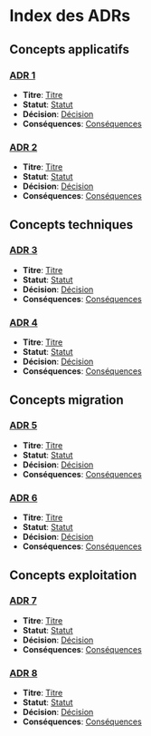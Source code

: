 # Index des ADRs

## Concepts applicatifs

### [ADR 1](./adr01.md)
- **Titre**: [Titre](./adr01.md#titre)
- **Statut**: [Statut](./adr01.md#statut)
- **Décision**: [Décision](./adr01.md#décision)
- **Conséquences**: [Conséquences](./adr01.md#conséquences)

### [ADR 2](./adr02.md)
- **Titre**: [Titre](./adr02.md#titre)
- **Statut**: [Statut](./adr02.md#statut)
- **Décision**: [Décision](./adr02.md#décision)
- **Conséquences**: [Conséquences](./adr02.md#conséquences)

## Concepts techniques

### [ADR 3](./adr03.md)
- **Titre**: [Titre](./adr03.md#titre)
- **Statut**: [Statut](./adr03.md#statut)
- **Décision**: [Décision](./adr03.md#décision)
- **Conséquences**: [Conséquences](./adr03.md#conséquences)

### [ADR 4](./adr04.md)
- **Titre**: [Titre](./adr04.md#titre)
- **Statut**: [Statut](./adr04.md#statut)
- **Décision**: [Décision](./adr04.md#décision)
- **Conséquences**: [Conséquences](./adr04.md#conséquences)

## Concepts migration

### [ADR 5](./adr05.md)
- **Titre**: [Titre](./adr05.md#titre)
- **Statut**: [Statut](./adr05.md#statut)
- **Décision**: [Décision](./adr05.md#décision)
- **Conséquences**: [Conséquences](./adr05.md#conséquences)

### [ADR 6](./adr06.md)
- **Titre**: [Titre](./adr06.md#titre)
- **Statut**: [Statut](./adr06.md#statut)
- **Décision**: [Décision](./adr06.md#décision)
- **Conséquences**: [Conséquences](./adr06.md#conséquences)

## Concepts exploitation

### [ADR 7](./adr07.md)
- **Titre**: [Titre](./adr07.md#titre)
- **Statut**: [Statut](./adr07.md#statut)
- **Décision**: [Décision](./adr07.md#décision)
- **Conséquences**: [Conséquences](./adr07.md#conséquences)

### [ADR 8](./adr08.md)
- **Titre**: [Titre](./adr08.md#titre)
- **Statut**: [Statut](./adr08.md#statut)
- **Décision**: [Décision](./adr08.md#décision)
- **Conséquences**: [Conséquences](./adr08.md#conséquences)